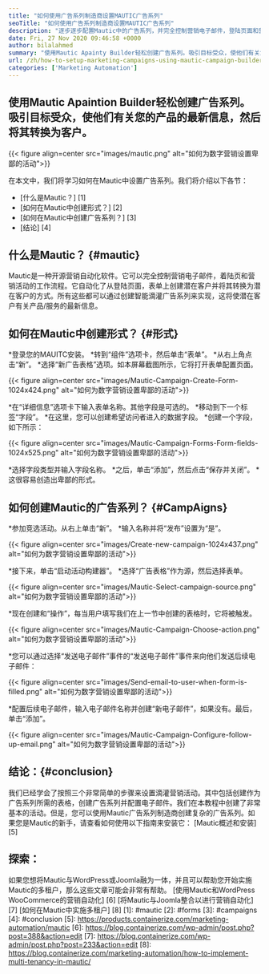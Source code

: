 ```yaml
---
title: "如何使用广告系列制造商设置MAUTIC广告系列" 
seoTitle: "如何使用广告系列制造商设置MAUTIC广告系列" 
description: "逐步逐步配置Mautic中的广告系列，并完全控制营销电子邮件，登陆页面和营销活动的工作流程。" 
date: Fri, 27 Nov 2020 09:46:58 +0000
author: bilalahmed
summary: "使用Mautic Apainty Builder轻松创建广告系列。吸引目标受众，使他们有关您的产品的最新信息，然后将其转换为客户。" 
url: /zh/how-to-setup-marketing-campaigns-using-mautic-campaign-builder/
categories: ['Marketing Automation']
---
```


## 使用Mautic Apaintion Builder轻松创建广告系列。吸引目标受众，使他们有关您的产品的最新信息，然后将其转换为客户。

{{< figure align=center src="images/mautic.png" alt="如何为数字营销设置卑鄙的活动">}}

在本文中，我们将学习如何在Mautic中设置广告系列。我们将介绍以下各节：
  * [什么是Mautic？] [1]
  * [如何在Mautic中创建形式？] [2]
  * [如何在Mautic中创建广告系列？] [3]
  * [结论] [4]

## 什么是Mautic？ {#mautic}
Mautic是一种开源营销自动化软件。它可以完全控制营销电子邮件，着陆页和营销活动的工作流程。它自动化了从登陆页面，表单上创建潜在客户并将其转换为潜在客户的方式。所有这些都可以通过创建智能滴灌广告系列来实现，这将使潜在客户有关产品/服务的最新信息。

## 如何在Mautic中创建形式？ {#形式}
  *登录您的MAUITC安装。
  *转到“组件”选项卡，然后单击“表单”。
  *从右上角点击“新”。
  *选择“新广告表格”选项。如本屏幕截图所示，它将打开表单配置页面。

{{< figure align=center src="images/Mautic-Campaign-Create-Form-1024x424.png" alt="如何为数字营销设置卑鄙的活动">}}

  *在“详细信息”选项卡下输入表单名称。其他字段是可选的。
  *移动到下一个标签“字段”。
  *在这里，您可以创建希望访问者进入的数据字段。
  *创建一个字段，如下所示：

{{< figure align=center src="images/Mautic-Campaign-Forms-Form-fields-1024x525.png" alt="如何为数字营销设置卑鄙的活动">}}

  *选择字段类型并输入字段名称。
  *之后，单击“添加”，然后点击“保存并关闭”。
  *这很容易创造出卑鄙的形式。

## 如何创建Mautic的广告系列？ {#CampAigns}
  *参加竞选活动。从右上单击“新”。
  *输入名称并将“发布”设置为“是”。

{{< figure align=center src="images/Create-new-campaign-1024x437.png" alt="如何为数字营销设置卑鄙的活动">}}

  *接下来，单击“启动活动构建器”。
  *选择“广告表格”作为源，然后选择表单。

{{< figure align=center src="images/Mautic-Select-campaign-source.png" alt="如何为数字营销设置卑鄙的活动">}}

  *现在创建和“操作”，每当用户填写我们在上一节中创建的表格时，它将被触发。

{{< figure align=center src="images/Mautic-Campaign-Choose-action.png" alt="如何为数字营销设置卑鄙的活动">}}

  *您可以通过选择“发送电子邮件”事件的“发送电子邮件”事件来向他们发送后续电子邮件：

{{< figure align=center src="images/Send-email-to-user-when-form-is-filled.png" alt="如何为数字营销设置卑鄙的活动">}}

  *配置后续电子邮件，输入电子邮件名称并创建“新电子邮件”，如果没有。最后，单击“添加”。

{{< figure align=center src="images/Mautic-Campaign-Configure-follow-up-email.png" alt="如何为数字营销设置卑鄙的活动">}}


## 结论：{#conclusion}
我们已经学会了按照三个非常简单的步骤来设置滴灌营销活动。其中包括创建作为广告系列所需的表格，创建广告系列并配置电子邮件。我们在本教程中创建了非常基本的活动。但是，您可以使用Mautic广告系列制造商创建复杂的广告系列。如果您是Mautic的新手，请查看如何使用以下指南来安装它：
[Mautic概述和安装] [5]

## 探索：
如果您想将Mautic与WordPress或Joomla融为一体，并且可以帮助您开始实施Mautic的多租户，那么这些文章可能会非常有帮助。
[使用Mautic和WordPress WooCommerce的营销自动化] [6]
[将Mautic与Joomla整合以进行营销自动化] [7]
[如何在Mautic中实施多租户] [8]
[1]: #mautic
[2]: #forms
[3]: #campaigns
[4]: #conclusion
[5]: https://products.containerize.com/marketing-automation/mautic
[6]: https://blog.containerize.com/wp-admin/post.php?post=388&action=edit
[7]: https://blog.containerize.com/wp-admin/post.php?post=233&action=edit
[8]: https://blog.containerize.com/marketing-automation/how-to-implement-multi-tenancy-in-mautic/
